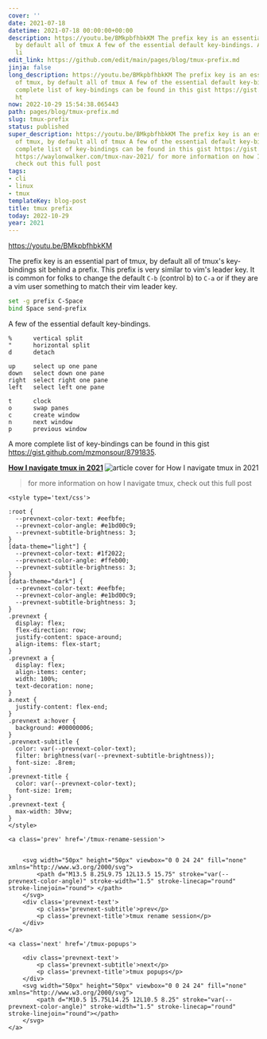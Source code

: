 ```yaml
---
cover: ''
date: 2021-07-18
datetime: 2021-07-18 00:00:00+00:00
description: https://youtu.be/BMkpbfhbkKM The prefix key is an essential part of tmux,
  by default all of tmux A few of the essential default key-bindings. A more complete
  li
edit_link: https://github.com/edit/main/pages/blog/tmux-prefix.md
jinja: false
long_description: https://youtu.be/BMkpbfhbkKM The prefix key is an essential part
  of tmux, by default all of tmux A few of the essential default key-bindings. A more
  complete list of key-bindings can be found in this gist https://gist.github.com/mzmonsour/8791835.
  ht
now: 2022-10-29 15:54:38.065443
path: pages/blog/tmux-prefix.md
slug: tmux-prefix
status: published
super_description: https://youtu.be/BMkpbfhbkKM The prefix key is an essential part
  of tmux, by default all of tmux A few of the essential default key-bindings. A more
  complete list of key-bindings can be found in this gist https://gist.github.com/mzmonsour/8791835.
  https://waylonwalker.com/tmux-nav-2021/ for more information on how I navigate tmux,
  check out this full post
tags:
- cli
- linux
- tmux
templateKey: blog-post
title: tmux prefix
today: 2022-10-29
year: 2021
---
```


https://youtu.be/BMkpbfhbkKM

The prefix key is an essential part of tmux, by default all of tmux's
key-bindings sit behind a prefix.  This prefix is very similar to vim's leader
key. It is common for folks to change the default `C-b` (control b) to `C-a` or
if they are a vim user something to match their vim leader key.

``` bash
set -g prefix C-Space
bind Space send-prefix
```

A few of the essential default key-bindings.

```
%      vertical split
"      horizontal split
d      detach

up     select up one pane
down   select down one pane
right  select right one pane
left   select left one pane

t      clock
o      swap panes
c      create window
n      next window
p      previous window
```

A more complete list of key-bindings can be found in this gist https://gist.github.com/mzmonsour/8791835.


<div class="onelinelink-wrapper">
    <a class="onelinelink" href="https://waylonwalker.com/tmux-nav-2021/">
        <img style="float: right;" align='right' src="https://covers.waylonwalker.com/tmux-nav-2021.jpg" alt="article cover for How I navigate tmux in 2021"/>
        <p><strong>How I navigate tmux in 2021</strong></p>
    </a>
</div>


> for more information on how I navigate tmux, check out this full post
<div class='prevnext'>

    <style type='text/css'>

    :root {
      --prevnext-color-text: #eefbfe;
      --prevnext-color-angle: #e1bd00c9;
      --prevnext-subtitle-brightness: 3;
    }
    [data-theme="light"] {
      --prevnext-color-text: #1f2022;
      --prevnext-color-angle: #ffeb00;
      --prevnext-subtitle-brightness: 3;
    }
    [data-theme="dark"] {
      --prevnext-color-text: #eefbfe;
      --prevnext-color-angle: #e1bd00c9;
      --prevnext-subtitle-brightness: 3;
    }
    .prevnext {
      display: flex;
      flex-direction: row;
      justify-content: space-around;
      align-items: flex-start;
    }
    .prevnext a {
      display: flex;
      align-items: center;
      width: 100%;
      text-decoration: none;
    }
    a.next {
      justify-content: flex-end;
    }
    .prevnext a:hover {
      background: #00000006;
    }
    .prevnext-subtitle {
      color: var(--prevnext-color-text);
      filter: brightness(var(--prevnext-subtitle-brightness));
      font-size: .8rem;
    }
    .prevnext-title {
      color: var(--prevnext-color-text);
      font-size: 1rem;
    }
    .prevnext-text {
      max-width: 30vw;
    }
    </style>
    
    <a class='prev' href='/tmux-rename-session'>
    

        <svg width="50px" height="50px" viewbox="0 0 24 24" fill="none" xmlns="http://www.w3.org/2000/svg">
            <path d="M13.5 8.25L9.75 12L13.5 15.75" stroke="var(--prevnext-color-angle)" stroke-width="1.5" stroke-linecap="round" stroke-linejoin="round"> </path>
        </svg>
        <div class='prevnext-text'>
            <p class='prevnext-subtitle'>prev</p>
            <p class='prevnext-title'>tmux rename session</p>
        </div>
    </a>
    
    <a class='next' href='/tmux-popups'>
    
        <div class='prevnext-text'>
            <p class='prevnext-subtitle'>next</p>
            <p class='prevnext-title'>tmux popups</p>
        </div>
        <svg width="50px" height="50px" viewbox="0 0 24 24" fill="none" xmlns="http://www.w3.org/2000/svg">
            <path d="M10.5 15.75L14.25 12L10.5 8.25" stroke="var(--prevnext-color-angle)" stroke-width="1.5" stroke-linecap="round" stroke-linejoin="round"></path>
        </svg>
    </a>
  </div>